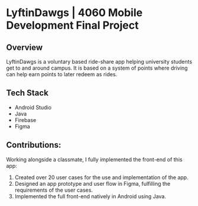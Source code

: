 # LyftinDawgs | 4060 Mobile Development Final Project

## Overview
LyftinDawgs is a voluntary based ride-share app helping university students get to and around campus. It is based on a system of points where driving can help earn points to later redeem as rides.

## Tech Stack
- Android Studio
- Java
- Firebase
- Figma

## Contributions:
Working alongside a classmate, I fully implemented the front-end of this app:
  1. Created over 20 user cases for the use and implementation of the app.
  2. Designed an app prototype and user flow in Figma, fulfilling the requirements of the user cases.
  3. Implemented the full front-end natively in Android using Java.
